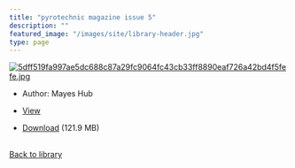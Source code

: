 ```yaml
---
title: "pyrotechnic magazine issue 5"
description: ""
featured_image: "/images/site/library-header.jpg"
type: page
---
```


<a href="https://drive.google.com/uc?export=view&id=1nhdDdXuVLzG1jjoF_WrfvUm09D2uLLlx" target="_blank">![5dff519fa997ae5dc688c87a29fc9064fc43cb33ff8890eaf726a42bd4f5fefe.jpg](/images/library/5dff519fa997ae5dc688c87a29fc9064fc43cb33ff8890eaf726a42bd4f5fefe.jpg)</a>
* Author: Mayes Hub
* <a href="https://drive.google.com/uc?export=view&id=1nhdDdXuVLzG1jjoF_WrfvUm09D2uLLlx" target="_blank">View</a>

* [Download](https://drive.google.com/uc?export=download&id=1nhdDdXuVLzG1jjoF_WrfvUm09D2uLLlx) (121.9 MB)

<br />[Back to library](/library/)
